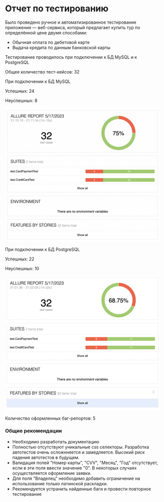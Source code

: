 # Отчет по тестированию

Было проведено ручное и автоматизированное тестирование приложения — веб-сервиса, который предлагает купить тур по определённой цене двумя способами:

- Обычная оплата по дебетовой карте
- Выдача кредита по данным банковской карты

Тестирование проводилось при подключении к БД MySQL и к PostgreSQL

Общее количество тест-кейсов: 32

При подключении к БД MySQL

Успешных: 24 

Неуспешных: 8

![MySQL](https://github.com/danya794/ByATourApp/blob/main/docs/MySQL.png)

При подключении к БД PostgreSQL 

Успешных: 22

Неуспешных: 10

![PostgreSQL](https://github.com/danya794/ByATourApp/blob/main/docs/PostgreSQL.png)

Количество оформленных баг-репортов: 5

### Общие рекомендации
- Необходимо разработать документацию
- Полностью отсутствуют уникальные css селекторы. Разработка автотестов очень осложнняется и замедляется. Высокий риск падения автотестов в будущем.
- Валидация полей "Номер карты", "CVV", "Месяц", "Год" отсутствует, если в эти поля ввести значение "0". В некоторых случаях осуществляется оформление заявки.
- Для поля "Владелец" необходимо добавить ограничение на использование только латинской раскладки.
- Рекомендуется устранить найденные баги и провести повторное тестирование